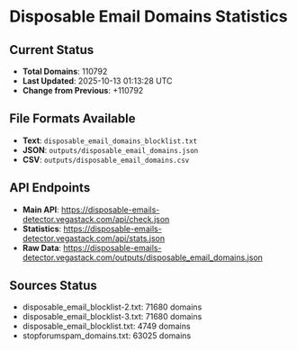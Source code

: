 # Disposable Email Domains Statistics

## Current Status
- **Total Domains**: 110792
- **Last Updated**: 2025-10-13 01:13:28 UTC
- **Change from Previous**: +110792

## File Formats Available
- **Text**: `disposable_email_domains_blocklist.txt`
- **JSON**: `outputs/disposable_email_domains.json`
- **CSV**: `outputs/disposable_email_domains.csv`

## API Endpoints
- **Main API**: https://disposable-emails-detector.vegastack.com/api/check.json
- **Statistics**: https://disposable-emails-detector.vegastack.com/api/stats.json
- **Raw Data**: https://disposable-emails-detector.vegastack.com/outputs/disposable_email_domains.json

## Sources Status
- disposable_email_blocklist-2.txt: 71680 domains
- disposable_email_blocklist-3.txt: 71680 domains
- disposable_email_blocklist.txt: 4749 domains
- stopforumspam_domains.txt: 63025 domains

